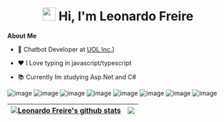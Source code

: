 <h1 align="center">
 <img src="https://media.giphy.com/media/hvRJCLFzcasrR4ia7z/giphy.gif" width="30px"> 
 Hi, I'm Leonardo Freire</a></h1>

**About Me**

- 💼 Chatbot Developer at [UOL Inc.](https://compass.uol/pt/home/)]

- ❤️ I Love typing in javascript/typescript

- 📚 Currently Im studying Asp.Net and C#

![image](https://img.shields.io/badge/.NET-512BD4?style=for-the-badge&logo=dotnet&logoColor=white)
![image](https://img.shields.io/badge/Docker-2CA5E0?style=for-the-badge&logo=docker&logoColor=white)
![image](https://img.shields.io/badge/Node.js-339933?style=for-the-badge&logo=nodedotjs&logoColor=white)
![image](https://img.shields.io/badge/Postman-FF6C37?style=for-the-badge&logo=Postman&logoColor=white)
![image](https://img.shields.io/badge/VSCode-0078D4?style=for-the-badge&logo=visual%20studio%20code&logoColor=white)
![image](https://img.shields.io/badge/Visual_Studio-5C2D91?style=for-the-badge&logo=visual%20studio&logoColor=white)
![image](	https://img.shields.io/badge/C%23-239120?style=for-the-badge&logo=c-sharp&logoColor=white)
![image](https://img.shields.io/badge/TypeScript-007ACC?style=for-the-badge&logo=typescript&logoColor=white)

| <a href="https://github.com/whoisfreire/github-readme-stats"><img align="center" src="https://github-readme-stats.vercel.app/api?username=whoisfreire&show_icons=true&include_all_commits=true&theme=buefy&hide_border=true" alt="Leonardo Freire's github stats" /></a> | <a href="https://github.com/whoisfreire/github-readme-stats"><img align="center" src="https://github-readme-stats.vercel.app/api/top-langs/?username=whoisfreire&layout=compact&theme=buefy&hide_border=true" /></a> |
| ------------- | ------------- |
